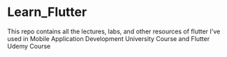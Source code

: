 # Learn_Flutter
This repo contains all the lectures, labs, and other resources of flutter I've used in Mobile Application Development University Course and Flutter Udemy Course
